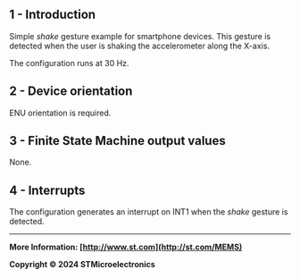 ## 1 - Introduction

Simple *shake* gesture example for smartphone devices. This gesture is detected when the user is shaking the accelerometer along the X-axis. 

The configuration runs at 30 Hz.


## 2 - Device orientation

ENU orientation is required.


## 3 - Finite State Machine output values

None.


## 4 - Interrupts

The configuration generates an interrupt on INT1 when the *shake* gesture is detected.

------

**More Information: [http://www.st.com](http://st.com/MEMS)**

**Copyright © 2024 STMicroelectronics**